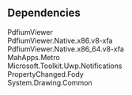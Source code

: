 ## Dependencies

PdfiumViewer  
PdfiumViewer.Native.x86.v8-xfa  
PdfiumViewer.Native.x86_64.v8-xfa  
MahApps.Metro  
Microsoft.Toolkit.Uwp.Notifications  
PropertyChanged.Fody  
System.Drawing.Common  
